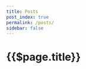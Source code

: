 ```yaml
---
title: Posts
post_index: true
permalink: /posts/
sidebar: false
---
```


# {{$page.title}}

<PostIndex />